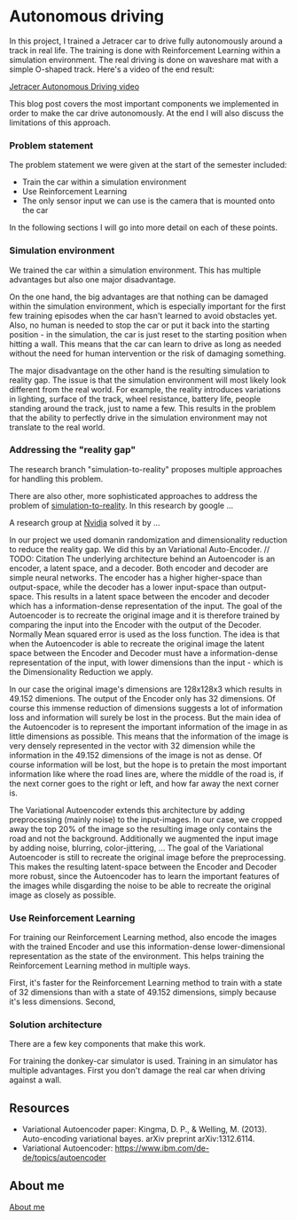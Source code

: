 # Autonomous driving

In this project, I trained a Jetracer car to drive fully autonomously around a track in real life. 
The training is done with Reinforcement Learning within a simulation environment.
The real driving is done on waveshare mat with a simple O-shaped track.
Here's a video of the end result: 

[Jetracer Autonomous Driving video](https://github.com/MariusOechslein/MariusOechslein.github.io/assets/67323507/c96bf23c-c210-4d42-97ee-cfd6dd95bd84)

This blog post covers the most important components we implemented in order to make the car drive autonomously.
At the end I will also discuss the limitations of this approach.

### Problem statement 
The problem statement we were given at the start of the semester included:
- Train the car within a simulation environment
- Use Reinforcement Learning
- The only sensor input we can use is the camera that is mounted onto the car

In the following sections I will go into more detail on each of these points.

### Simulation environment
We trained the car within a simulation environment. This has multiple advantages but also one major disadvantage.

On the one hand, the big advantages are that nothing can be damaged within the simulation environment, which is especially important for the first few training episodes when the car hasn't learned to avoid obstacles yet.
Also, no human is needed to stop the car or put it back into the starting position - in the simulation, the car is just reset to the starting position when hitting a wall.
This means that the car can learn to drive as long as needed without the need for human intervention or the risk of damaging something.

The major disadvantage on the other hand is the resulting simulation to reality gap. The issue is that the simulation environment will most likely look different from the real world.
For example, the reality introduces variations in lighting, surface of the track, wheel resistance, battery life, people standing around the track, just to name a few.
This results in the problem that the ability to perfectly drive in the simulation environment may not translate to the real world.

### Addressing the "reality gap"
The research branch "simulation-to-reality" proposes multiple approaches for handling this problem.

There are also other, more sophisticated approaches to address the problem of [simulation-to-reality](https://blog.research.google/2017/10/closing-simulation-to-reality-gap-for.html#:~:text=The%20difficulty%20of%20transferring%20simulated,enabling%20effective%20real%2Dworld%20performance.).
In this research by google ...

A research group at [Nvidia](https://developer.nvidia.com/blog/transferring-industrial-robot-assembly-tasks-from-simulation-to-reality/) solved it by ...

In our project we used domanin randomization and dimensionality reduction to reduce the reality gap.
We did this by an Variational Auto-Encoder.       // TODO: Citation
The underlying architecture behind an Autoencoder is an encoder, a latent space, and a decoder.
Both encoder and decoder are simple neural networks. The encoder has a higher higher-space than output-space, while the decoder has a lower input-space than output-space. 
This results in a latent space between the encoder and decoder which has a information-dense representation of the input. 
The goal of the Autoencoder is to recreate the original image and it is therefore trained by comparing the input into the Encoder with the output of the Decoder. Normally Mean squared error is used as the loss function.
The idea is that when the Autoencoder is able to recreate the original image the latent space between the Encoder and Decoder must have a information-dense representation of the input, with lower dimensions than the input - which is the Dimensionality Reduction we apply.

In our case the original image's dimensions are 128x128x3 which results in 49.152 dimenions.
The output of the Encoder only has 32 dimensions.
Of course this immense reduction of dimensions suggests a lot of information loss and information will surely be lost in the process.
But the main idea of the Autoencoder is to represent the important information of the image in as little dimensions as possible.
This means that the information of the image is very densely represented in the vector with 32 dimension while the information in the 49.152 dimensions of the image is not as dense.
Of course information will be lost, but the hope is to pretain the most important information like where the road lines are, where the middle of the road is, if the next corner goes to the right or left, and how far away the next corner is.

The Variational Autoencoder extends this architecture by adding preprocessing (mainly noise) to the input-images.
In our case, we cropped away the top 20% of the image so the resulting image only contains the road and not the background.
Additionally we augmented the input image by adding noise, blurring, color-jittering, ...
The goal of the Variational Autoencoder is still to recreate the original image before the preprocessing.
This makes the resulting latent-space between the Encoder and Decoder more robust, since the Autoencoder has to learn the important features of the images while disgarding the noise to be able to recreate the original image as closely as possible.

### Use Reinforcement Learning
For training our Reinforcement Learning method, also encode the images with the trained Encoder and use this information-dense lower-dimensional representation as the state of the environment.
This helps training the Reinforcement Learning method in multiple ways. 

First, it's faster for the Reinforcement Learning method to train with a state of 32 dimensions than with a state of 49.152 dimensions, simply because it's less dimensions.
Second, 




### Solution architecture
There are a few key components that make this work.

For training the donkey-car simulator is used. Training in an simulator has multiple advantages. 
First you don't damage the real car when driving against a wall.

## Resources
- Variational Autoencoder paper: Kingma, D. P., & Welling, M. (2013). Auto-encoding variational bayes. arXiv preprint arXiv:1312.6114.
- Variational Autoencoder: https://www.ibm.com/de-de/topics/autoencoder

## About me
[About me](https://mariusoechslein.github.io/)
